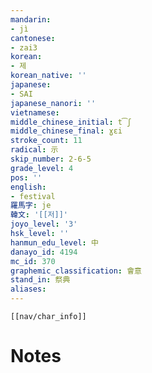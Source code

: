 ```yaml
---
mandarin:
- jì
cantonese:
- zai3
korean:
- 제
korean_native: ''
japanese:
- SAI
japanese_nanori: ''
vietnamese:
middle_chinese_initial: t͡ʃ
middle_chinese_final: ɣɛi
stroke_count: 11
radical: 示
skip_number: 2-6-5
grade_level: 4
pos: ''
english:
- festival
羅馬字: je
韓文: '[[저]]'
joyo_level: '3'
hsk_level: ''
hanmun_edu_level: 中
danayo_id: 4194
mc_id: 370
graphemic_classification: 會意
stand_in: 祭典
aliases:
---
```

```meta-bind-embed
[[nav/char_info]]
```

# Notes
